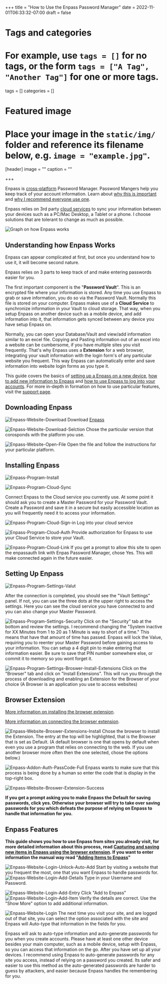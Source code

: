 +++
title = "How to Use the Enpass Password Manager"
date = 2022-11-01T06:33:32-07:00
draft = false

# Tags and categories
# For example, use `tags = []` for no tags, or the form `tags = ["A Tag", "Another Tag"]` for one or more tags.
tags = []
categories = []

# Featured image
# Place your image in the `static/img/` folder and reference its filename below, e.g. `image = "example.jpg"`.
[header]
image = ""
caption = ""

+++

Enpass is [cross-platform](/terms/term-cross-platform) Password Manager. Password Mangers help you keep track of your account information. Learn about [why this is important](\publications\publication-why-password-managers.md) and [why I recommend everyone use one](\recommendations\recommendation-password-managers.md).

Enpass relies on 3rd party [cloud services](/terms/term-cloud-service) to sync your information between your devices such as a PC/Mac Desktop, a Tablet or a phone. I choose solutions that are tolerant to change as much as possible.

![Graph on how Enpass works](/img/guides/Enpass/Diagram-Enpass.png)

## Understanding how Enpass Works

Enpass can appear complicated at first, but once you understand how to use it, it will become second nature.

Enpass relies on 3 parts to keep track of and make entering passwords easier for you.

The first important component is the "**Password Vault**". This is an encrypted file where your information is stored. Any time you use Enpass to grab or save information, you do so via the Password Vault. Normally this file is stored on your computer. Enpass makes use of a **Cloud Service** to synchronize information in your Vault to cloud storage. That way, when you setup Enpass on another device such as a mobile device, and add information into it, that information gets synced between any device you have setup Enpass on.

Normally, you can open your Database/Vault and view/add information similar to an excel file. Copying and Pasting information out of an excel into a website can be cumbersome, if you have multiple sites you visit frequently. That's why Enpass uses a **Extension** for a web browser, integrating your vault information with the login form's of any particular website you frequent. This way Enpass can automatically enter and save information into website login forms as you type it. 

This guide covers the basics of [setting up a Enpass on a new device](/guides/guide-enpass-password-manager/#downloading-enpass), [how to add new information to Enpass](/guides/guide-enpass-password-manager/#browser-extension) and [how to use Enpass to log into your accounts](/guides/guide-enpass-password-manager/#enpass-features). For more in-depth in formation on how to use particular features, visit the [support page](https://support.enpass.io/home.htm). 


## Downloading Enpass

![Enpass-Website-Download](/img/guides/Enpass/Enpass-Website-Download.png)
Download [Enpass](https://www.enpass.io/)

![Enpass-Website-Download-Selction](/img/guides/Enpass/Enpass-Website-Download-Selction.png)
Chose the particular version that corosponds with the platform you use.

![Enpass-Website-Open-File](/img/guides/Enpass/Enpass-Website-Open-File.png)
Open the file and follow the instructions for your particular platform.

## Installing Enpass

![Enpass-Program-Install](/img/guides/Enpass/Enpass-Program-Install.png)

![Enpass-Program-Cloud-Sync](/img/guides/Enpass/Enpass-Program-Cloud-Sync.png)

Connect Enpass to the Cloud service you currently use. At some point it should ask you to create a Master Password for your Password Vault. Create a Password and save it in a secure but easily accessible location as you will frequently need it to access your information.                  

![Enpass-Program-Cloud-Sign-in](/img/guides/Enpass/Enpass-Program-Cloud-Sign-in.png)
Log into your cloud service

![Enpass-Program-Cloud-Auth](/img/guides/Enpass/Enpass-Program-Cloud-Auth.png)
Provide authorization for Enpass to use your Cloud Service to store your Vault.

![Enpass-Program-Cloud-Link](/img/guides/Enpass/Enpass-Program-Cloud-Link.png)
If you get a prompt to allow this site to open the enpassauth link with Enpas Password Manager, chose Yes. This will make connected again in the future easier.

## Setting Up Enpass

![Enpass-Program-Settings-Valut](/img/guides/Enpass/Enpass-Program-Settings-Valut.png)

After the connection is completed, you should see the "Vault Settings" panel. If not, you can use the three dots at the upper right to access the settings. Here you can see the cloud service you have connected to and you can also change your Master Password.

![Enpass-Program-Settings-Security](/img/guides/Enpass/Enpass-Program-Settings-Security.png)
Click on the "Security" tab at the bottom and review the settings. I recommend changing the "System inactive for XX Minutes from 1 to 20 as 1 Minute is way to short of a time." This means that have that amount of time has passed. Enpass will lock the Value, requiring you to reenter your Master Password before gaining access to your information. You can setup a 4 digit pin to make entering that information easier. Be sure to save that PIN number somewhere else, or commit it to memory so you wont forget it. 

![Enpass-Program-Settings-Broswer-Install-Extensions](/img/guides/Enpass/Enpass-Program-Settings-Broswer-Install-Extensions.png)
Click on  the "Browser" tab and click on "Install Extensions". This will run you through the process of downloading and enabling an Extension for the Browser of your choice (A Browser is an application you use to access websites)

## Browser Extension

[More information on installing the browser extension](https://support.enpass.io/app/extension/installing_browser_extension.htm).

[More information on connecting the browser extension](https://support.enpass.io/app/extension/connecting_browser_extension_to_enpass.htm).

![Enpass-Website-Broswer-Extensions-Install](/img/guides/Enpass/Enpass-Website-Broswer-Extensions-Install.png)
Chose the browser to install the Extension. The entry at the top will be highlighted, that is the Browser that is set as Default. (A default browser is one that opens by default when even you use a program that relies on connecting to the web. If you use another browser more often then the one selected, chose the options below.) 


![Enpass-Addon-Auth-PassCode-Full](/img/guides/Enpass/Enpass-Addon-Auth-PassCode-Full.png)
Enpass wants to make sure that this process is being done by a human so enter the code that is display in the top-right box.

![Enpass-Website-Broswer-Extension-Success](/img/guides/Enpass/Enpass-Website-Broswer-Extension-Success.png)

**If you get a prompt asking you to make Enpass the Default for saving passwords, click yes. Otherwise your browser will try to take over saving passwords for you which defeats the purpose of relying on Enpass to handle that information for you.**

## Enpass Features

**This guide shows you how to use Enpass from sites you already visit, for more detailed information about this process, read [Capturing and saving new items in Enpass using the browser extension](https://support.enpass.io/app/extension/capturing_and_saving_new_items_in_enpass_using_browser_extension.htm ). If you want to enter information the manual way read "[Adding Items to Enpass](https://support.enpass.io/app/item/adding_items_in_enpass.htm)"**

![Enpass-Website-Login-Unlock-Auto-Add](/img/guides/Enpass/Enpass-Website-Login-Unlock-Auto-Add.png)
Start by visiting a website that you frequent the most, one that you want Enpass to handle passwords for. 
![Enpass-Website-Login-Add-Details](/img/guides/Enpass/Enpass-Website-Login-Add-Details.png)
Type in your Username and Password.

![Enpass-Website-Login-Add-Entry](/img/guides/Enpass/Enpass-Website-Login-Add-Entry.png)
Click "Add to Enpass"
![Enpass-Website-Login-Add-Item](/img/guides/Enpass/Enpass-Website-Login-Add-Item.png)
Verify the details are correct. Use the "Show More" option to add additional information.

![Enpass-Website-Login](/img/guides/Enpass/Enpass-Website-Login.png)
The next time you visit your site, and are logged out of that site, you can select the option associated with the site and Enpass will Auto-type that information in the fields for you.

Enpass will ask to auto-type information and auto-generate passwords for you when you create accounts. Please have at least one other device besides your main computer, such as a mobile device, setup with Enpass, so you can access that information on the go. After you have set up all your devices. I recommend using Enpass to auto-generate passwords for any site you access, instead of relying on a password you created. Its safer and easier to use this method as the auto-generated passwords are harder to guess by attackers, and easier because Enpass handles the remembering for you. 


